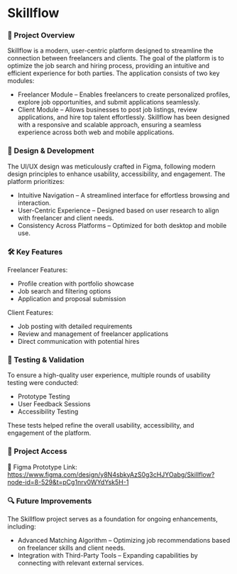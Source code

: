 # Skillflow

### 🚀 Project Overview
Skillflow is a modern, user-centric platform designed to streamline the connection between freelancers and clients. The goal of the platform is to optimize the job search and hiring process, providing an intuitive and efficient experience for both parties.
The application consists of two key modules:
- Freelancer Module – Enables freelancers to create personalized profiles, explore job opportunities, and submit applications seamlessly.
- Client Module – Allows businesses to post job listings, review applications, and hire top talent effortlessly.
Skillflow has been designed with a responsive and scalable approach, ensuring a seamless experience across both web and mobile applications.

### 🎨 Design & Development
The UI/UX design was meticulously crafted in Figma, following modern design principles to enhance usability, accessibility, and engagement. The platform prioritizes:

- Intuitive Navigation – A streamlined interface for effortless browsing and interaction.
- User-Centric Experience – Designed based on user research to align with freelancer and client needs.
- Consistency Across Platforms – Optimized for both desktop and mobile use.

### 🛠 Key Features
Freelancer Features:
- Profile creation with portfolio showcase
- Job search and filtering options
- Application and proposal submission


Client Features:

- Job posting with detailed requirements
- Review and management of freelancer applications
- Direct communication with potential hires

### 🧪 Testing & Validation
To ensure a high-quality user experience, multiple rounds of usability testing were conducted:

- Prototype Testing 
- User Feedback Sessions
- Accessibility Testing

These tests helped refine the overall usability, accessibility, and engagement of the platform.


### 📂 Project Access
🔗 Figma Prototype Link: https://www.figma.com/design/y8N4sbkyAzS0g3cHJYOabg/Skillflow?node-id=8-529&t=pCg1nrv0WYdYsk5H-1 


### 🔍 Future Improvements
The Skillflow project serves as a foundation for ongoing enhancements, including:
- Advanced Matching Algorithm – Optimizing job recommendations based on freelancer skills and client needs.
- Integration with Third-Party Tools – Expanding capabilities by connecting with relevant external services.

